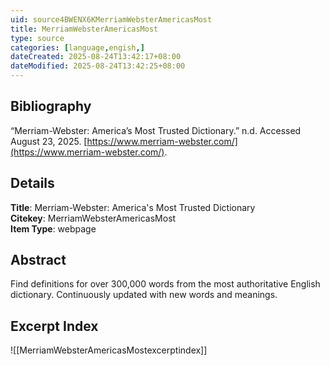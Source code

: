 ```yaml
---
uid: source4BWENX6KMerriamWebsterAmericasMost
title: MerriamWebsterAmericasMost
type: source
categories: [language,engish,] 
dateCreated: 2025-08-24T13:42:17+08:00
dateModified: 2025-08-24T13:42:25+08:00
---
```


## Bibliography
“Merriam-Webster: America’s Most Trusted Dictionary.” n.d. Accessed August 23, 2025. [https://www.merriam-webster.com/](https://www.merriam-webster.com/).

## Details
**Title**: Merriam-Webster: America's Most Trusted Dictionary  
**Citekey**: MerriamWebsterAmericasMost  
**Item Type**: webpage    

## Abstract
Find definitions for over 300,000 words from the most authoritative English dictionary. Continuously updated with new words and meanings.

## Excerpt Index
![[MerriamWebsterAmericasMostexcerptindex]]
